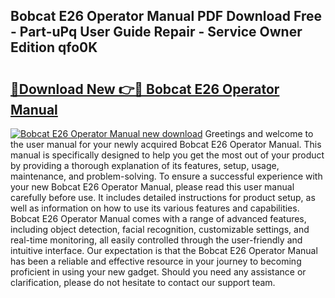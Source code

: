 ## Bobcat E26 Operator Manual PDF Download Free - Part-uPq User Guide Repair - Service Owner Edition qfo0K

# <h2><a href="http://bc6199.oget.top/?id=Bobcat+E26+Operator+Manual">🔗Download New 👉🔴 Bobcat E26 Operator Manual</a></h2>

[![Bobcat E26 Operator Manual new download](https://i.imgur.com/5g1atiW.png)](http://bc6199.oget.top/?id=Bobcat+E26+Operator+Manual)
Greetings and welcome to the user manual for your newly acquired Bobcat E26 Operator Manual. This manual is specifically designed to help you get the most out of your product by providing a thorough explanation of its features, setup, usage, maintenance, and problem-solving. To ensure a successful experience with your new Bobcat E26 Operator Manual, please read this user manual carefully before use. It includes detailed instructions for product setup, as well as information on how to use its various features and capabilities. Bobcat E26 Operator Manual comes with a range of advanced features, including object detection, facial recognition, customizable settings, and real-time monitoring, all easily controlled through the user-friendly and intuitive interface. Our expectation is that the Bobcat E26 Operator Manual has been a reliable and effective resource in your journey to becoming proficient in using your new gadget. Should you need any assistance or clarification, please do not hesitate to contact our support team.
